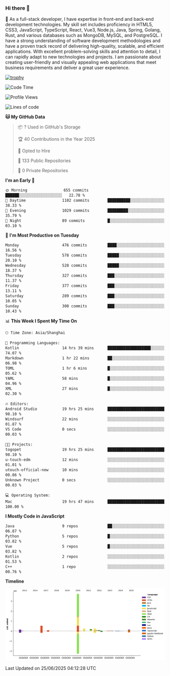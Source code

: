 ### Hi there 👋

🌱 As a full-stack developer, I have expertise in front-end and back-end development technologies. My skill set includes proficiency in HTML5, CSS3, JavaScript, TypeScript, React, Vue3, Node.js, Java, Spring, Golang, Rust, and various databases such as MongoDB, MySQL, and PostgreSQL. I have a strong understanding of software development methodologies and have a proven track record of delivering high-quality, scalable, and efficient applications. With excellent problem-solving skills and attention to detail, I can rapidly adapt to new technologies and projects. I am passionate about creating user-friendly and visually appealing web applications that meet business requirements and deliver a great user experience.

[![trophy](https://github-profile-trophy.vercel.app/?username=elton&rank=SECRET,SSS,SS,S,AAA,AA,A&theme=onedark&no-frame=true&margin-w=10)](https://github.com/ryo-ma/github-profile-trophy)

<!--START_SECTION:waka-->
![Code Time](http://img.shields.io/badge/Code%20Time-1%2C761%20hrs%202%20mins-blue)

![Profile Views](http://img.shields.io/badge/Profile%20Views-0-blue)

![Lines of code](https://img.shields.io/badge/From%20Hello%20World%20I%27ve%20Written-5.8%20million%20lines%20of%20code-blue)

**🐱 My GitHub Data** 

> 📦 ? Used in GitHub's Storage 
 > 
> 🏆 40 Contributions in the Year 2025
 > 
> 💼 Opted to Hire
 > 
> 📜 133 Public Repositories 
 > 
> 🔑 0 Private Repositories 
 > 
**I'm an Early 🐤** 

```text
🌞 Morning                655 commits         ██████░░░░░░░░░░░░░░░░░░░   22.78 % 
🌆 Daytime                1102 commits        ██████████░░░░░░░░░░░░░░░   38.33 % 
🌃 Evening                1029 commits        █████████░░░░░░░░░░░░░░░░   35.79 % 
🌙 Night                  89 commits          █░░░░░░░░░░░░░░░░░░░░░░░░   03.10 % 
```
📅 **I'm Most Productive on Tuesday** 

```text
Monday                   476 commits         ████░░░░░░░░░░░░░░░░░░░░░   16.56 % 
Tuesday                  578 commits         █████░░░░░░░░░░░░░░░░░░░░   20.10 % 
Wednesday                528 commits         █████░░░░░░░░░░░░░░░░░░░░   18.37 % 
Thursday                 327 commits         ███░░░░░░░░░░░░░░░░░░░░░░   11.37 % 
Friday                   377 commits         ███░░░░░░░░░░░░░░░░░░░░░░   13.11 % 
Saturday                 289 commits         ███░░░░░░░░░░░░░░░░░░░░░░   10.05 % 
Sunday                   300 commits         ███░░░░░░░░░░░░░░░░░░░░░░   10.43 % 
```


📊 **This Week I Spent My Time On** 

```text
🕑︎ Time Zone: Asia/Shanghai

💬 Programming Languages: 
Kotlin                   14 hrs 39 mins      ███████████████████░░░░░░   74.07 % 
Markdown                 1 hr 22 mins        ██░░░░░░░░░░░░░░░░░░░░░░░   06.98 % 
TOML                     1 hr 6 mins         █░░░░░░░░░░░░░░░░░░░░░░░░   05.62 % 
YAML                     58 mins             █░░░░░░░░░░░░░░░░░░░░░░░░   04.96 % 
XML                      27 mins             █░░░░░░░░░░░░░░░░░░░░░░░░   02.30 % 

🔥 Editors: 
Android Studio           19 hrs 25 mins      █████████████████████████   98.10 % 
Windsurf                 22 mins             ░░░░░░░░░░░░░░░░░░░░░░░░░   01.87 % 
VS Code                  0 secs              ░░░░░░░░░░░░░░░░░░░░░░░░░   00.03 % 

🐱‍💻 Projects: 
togopet                  19 hrs 25 mins      █████████████████████████   98.10 % 
u-touch-edm              12 mins             ░░░░░░░░░░░░░░░░░░░░░░░░░   01.01 % 
utouch-official-new      10 mins             ░░░░░░░░░░░░░░░░░░░░░░░░░   00.86 % 
Unknown Project          0 secs              ░░░░░░░░░░░░░░░░░░░░░░░░░   00.03 % 

💻 Operating System: 
Mac                      19 hrs 47 mins      █████████████████████████   100.00 % 
```

**I Mostly Code in JavaScript** 

```text
Java                     9 repos             ██░░░░░░░░░░░░░░░░░░░░░░░   06.87 % 
Python                   5 repos             █░░░░░░░░░░░░░░░░░░░░░░░░   03.82 % 
Vue                      5 repos             █░░░░░░░░░░░░░░░░░░░░░░░░   03.82 % 
Kotlin                   2 repos             ░░░░░░░░░░░░░░░░░░░░░░░░░   01.53 % 
C++                      1 repo              ░░░░░░░░░░░░░░░░░░░░░░░░░   00.76 % 
```



**Timeline**

![Lines of Code chart](https://raw.githubusercontent.com/elton/elton/main/assets/bar_graph.png)


 Last Updated on 25/06/2025 04:12:28 UTC
<!--END_SECTION:waka-->

<!--
**elton/elton** is a ✨ _special_ ✨ repository because its `README.md` (this file) appears on your GitHub profile.

Here are some ideas to get you started:

- 🔭 I’m currently working on ...
- 🌱 I’m currently learning ...
- 👯 I’m looking to collaborate on ...
- 🤔 I’m looking for help with ...
- 💬 Ask me about ...
- 📫 How to reach me: ...
- 😄 Pronouns: ...
- ⚡ Fun fact: ...
-->
